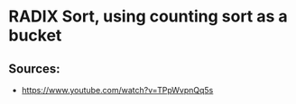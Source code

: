 # RADIX Sort, using counting sort as a bucket
## Sources:
- https://www.youtube.com/watch?v=TPpWvpnQq5s

